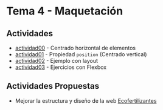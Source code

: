 # Tema 4 - Maquetación

## Actividades

* [actividad00](actividad00) - Centrado horizontal de elementos
* [actividad01](actividad01) - Propiedad `position` (Centrado vertical)
* [actividad02](actividad02) - Ejemplo con layout
* [actividad03](actividad03) - Ejercicios con Flexbox

## Actividades Propuestas

* Mejorar la estructura y diseño de la web [Ecofertilizantes](http://www.ecofertilizantes.com/ecofertilizantes/quienes-somos.html)
